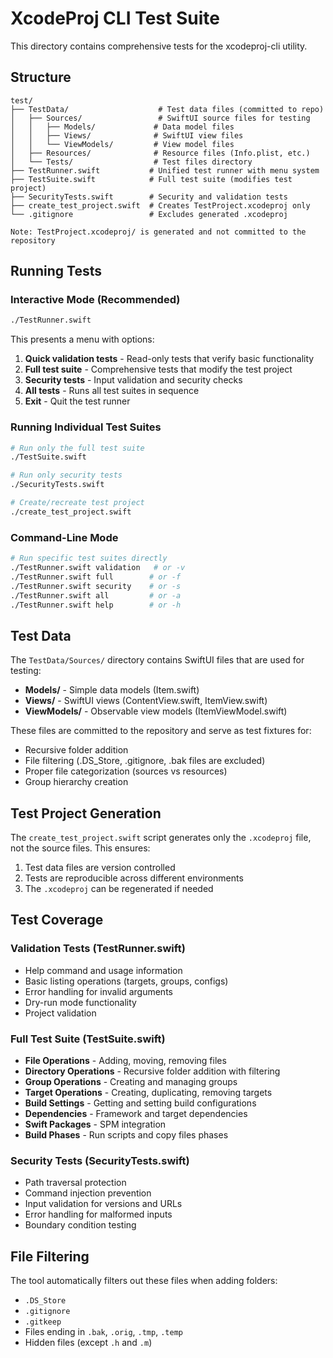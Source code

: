 # XcodeProj CLI Test Suite

This directory contains comprehensive tests for the xcodeproj-cli utility.

## Structure

```
test/
├── TestData/                    # Test data files (committed to repo)
│   ├── Sources/                 # SwiftUI source files for testing
│   │   ├── Models/             # Data model files
│   │   ├── Views/              # SwiftUI view files
│   │   └── ViewModels/         # View model files
│   ├── Resources/              # Resource files (Info.plist, etc.)
│   └── Tests/                  # Test files directory
├── TestRunner.swift           # Unified test runner with menu system
├── TestSuite.swift            # Full test suite (modifies test project)
├── SecurityTests.swift        # Security and validation tests
├── create_test_project.swift  # Creates TestProject.xcodeproj only
└── .gitignore                 # Excludes generated .xcodeproj

Note: TestProject.xcodeproj/ is generated and not committed to the repository
```

## Running Tests

### Interactive Mode (Recommended)
```bash
./TestRunner.swift
```

This presents a menu with options:
1. **Quick validation tests** - Read-only tests that verify basic functionality
2. **Full test suite** - Comprehensive tests that modify the test project
3. **Security tests** - Input validation and security checks
4. **All tests** - Runs all test suites in sequence
5. **Exit** - Quit the test runner

### Running Individual Test Suites
```bash
# Run only the full test suite
./TestSuite.swift

# Run only security tests
./SecurityTests.swift

# Create/recreate test project
./create_test_project.swift
```

### Command-Line Mode
```bash
# Run specific test suites directly
./TestRunner.swift validation   # or -v
./TestRunner.swift full        # or -f  
./TestRunner.swift security    # or -s
./TestRunner.swift all         # or -a
./TestRunner.swift help        # or -h
```

## Test Data

The `TestData/Sources/` directory contains SwiftUI files that are used for testing:
- **Models/** - Simple data models (Item.swift)
- **Views/** - SwiftUI views (ContentView.swift, ItemView.swift)
- **ViewModels/** - Observable view models (ItemViewModel.swift)

These files are committed to the repository and serve as test fixtures for:
- Recursive folder addition
- File filtering (.DS_Store, .gitignore, .bak files are excluded)
- Proper file categorization (sources vs resources)
- Group hierarchy creation

## Test Project Generation

The `create_test_project.swift` script generates only the `.xcodeproj` file, not the source files. This ensures:
1. Test data files are version controlled
2. Tests are reproducible across different environments
3. The `.xcodeproj` can be regenerated if needed

## Test Coverage

### Validation Tests (TestRunner.swift)
- Help command and usage information
- Basic listing operations (targets, groups, configs)
- Error handling for invalid arguments
- Dry-run mode functionality
- Project validation

### Full Test Suite (TestSuite.swift)
- **File Operations** - Adding, moving, removing files
- **Directory Operations** - Recursive folder addition with filtering
- **Group Operations** - Creating and managing groups
- **Target Operations** - Creating, duplicating, removing targets
- **Build Settings** - Getting and setting build configurations
- **Dependencies** - Framework and target dependencies
- **Swift Packages** - SPM integration
- **Build Phases** - Run scripts and copy files phases

### Security Tests (SecurityTests.swift)
- Path traversal protection
- Command injection prevention
- Input validation for versions and URLs
- Error handling for malformed inputs
- Boundary condition testing

## File Filtering

The tool automatically filters out these files when adding folders:
- `.DS_Store`
- `.gitignore`
- `.gitkeep`
- Files ending in `.bak`, `.orig`, `.tmp`, `.temp`
- Hidden files (except `.h` and `.m`)